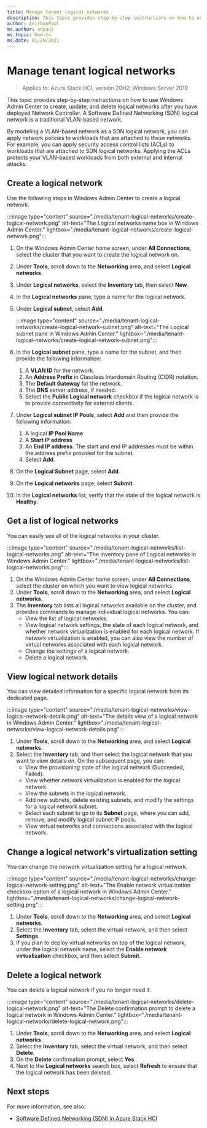 ```yaml
---
title: Manage tenant logical networks
description: This topic provides step-by-step instructions on how to use Windows Admin Center to create, update, and delete logical networks after you have deployed Network Controller.
author: AnirbanPaul
ms.author: anpaul
ms.topic: how-to
ms.date: 01/29/2021
---
```


# Manage tenant logical networks

>Applies to: Azure Stack HCI, version 20H2; Windows Server 2019

This topic provides step-by-step instructions on how to use Windows Admin Center to create, update, and delete logical networks after you have deployed Network Controller. A Software Defined Networking (SDN) logical network is a traditional VLAN-based network.

By modeling a VLAN-based network as a SDN logical network, you can apply network policies to workloads that are attached to these networks. For example, you can apply security access control lists (ACLs) to workloads that are attached to SDN logical networks. Applying the ACLs protects your VLAN-based workloads from both external and internal attacks.

## Create a logical network
Use the following steps in Windows Admin Center to create a logical network.

:::image type="content" source="./media/tenant-logical-networks/create-logical-network.png" alt-text="The Logical networks name box in Windows Admin Center." lightbox="./media/tenant-logical-networks/create-logical-network.png":::

1. On the Windows Admin Center home screen, under **All Connections**, select the cluster that you want to create the logical network on.
1. Under **Tools**, scroll down to the **Networking** area, and select **Logical networks**.
1. Under **Logical networks**, select the **Inventory** tab, then select **New**.
1. In the **Logical networks** pane, type a name for the logical network.
1. Under **Logical subnet**, select **Add**.

    :::image type="content" source="./media/tenant-logical-networks/create-logical-network-subnet.png" alt-text="The Logical subnet pane in Windows Admin Center." lightbox="./media/tenant-logical-networks/create-logical-network-subnet.png":::

1. In the **Logical subnet** pane, type a name for the subnet, and then provide the following information:
    1. A **VLAN ID** for the network.
    1. An **Address Prefix** in Classless Interdomain Routing (CIDR) notation.
    1. The **Default Gateway** for the network.
    1. The **DNS** server address, if needed.
    1. Select the **Public Logical network** checkbox if the logical network is to provide connectivity for external clients.
1. Under **Logical subnet IP Pools**, select **Add** and then provide the following information:
    1. A logical **IP Pool Name**
    1. A **Start IP address**
    1. An **End IP address**. The start and end IP addresses must be within the address prefix provided for the subnet.
    1. Select **Add**.
1. On the **Logical Subnet** page, select **Add**.
1. On the **Logical networks** page, select **Submit**.
1. In the **Logical networks** list, verify that the state of the logical network is **Healthy**.

## Get a list of logical networks
You can easily see all of the logical networks in your cluster.

:::image type="content" source="./media/tenant-logical-networks/list-logical-networks.png" alt-text="The Inventory pane of Logical networks in Windows Admin Center." lightbox="./media/tenant-logical-networks/list-logical-networks.png":::

1. On the Windows Admin Center home screen, under **All Connections**, select the cluster on which you want to view logical networks.
1. Under **Tools**, scroll down to the **Networking** area, and select **Logical networks**.
1. The **Inventory** tab lists all logical networks available on the cluster, and provides commands to manage individual logical networks. You can:
    - View the list of logical networks.
    - View logical network settings, the state of each logical network, and whether network virtualization is enabled for each logical network. If network virtualization is enabled, you can also view the number of virtual networks associated with each logical network.
    - Change the settings of a logical network.
    - Delete a logical network.

## View logical network details
You can view detailed information for a specific logical network from its dedicated page.

:::image type="content" source="./media/tenant-logical-networks/view-logical-network-details.png" alt-text="The details view of a logical network in Windows Admin Center." lightbox="./media/tenant-logical-networks/view-logical-network-details.png":::

1. Under **Tools**, scroll down to the **Networking** area, and select **Logical networks**.
1. Select the **Inventory** tab, and then select the logical network that you want to view details on. On the subsequent page, you can:
    - View the provisioning state of the logical network (Succeeded, Failed).
    - View whether network virtualization is enabled for the logical network.
    - View the subnets in the logical network.
    - Add new subnets, delete existing subnets, and modify the settings for a logical network subnet.
    - Select each subnet to go to its **Subnet** page, where you can add, remove, and modify logical subnet IP pools.
    - View virtual networks and connections associated with the logical network.

## Change a logical network's virtualization setting
You can change the network virtualization setting for a logical network.

:::image type="content" source="./media/tenant-logical-networks/change-logical-network-setting.png" alt-text="The Enable network virtualization checkbox option of a logical network in Windows Admin Center." lightbox="./media/tenant-logical-networks/change-logical-network-setting.png":::

1. Under **Tools**, scroll down to the **Networking** area, and select **Logical networks**.
1. Select the **Inventory** tab, select the virtual network, and then select **Settings**.
1. If you plan to deploy virtual networks on top of the logical network, under the logical network name, select the **Enable network virtualization** checkbox, and then select **Submit**.

## Delete a logical network
You can delete a logical network if you no longer need it.

:::image type="content" source="./media/tenant-logical-networks/delete-logical-network.png" alt-text="The Delete confirmation prompt to delete a logical network in Windows Admin Center." lightbox="./media/tenant-logical-networks/delete-logical-network.png":::

1. Under **Tools**, scroll down to the **Networking** area, and select **Logical networks**.
1. Select the **Inventory** tab, select the virtual network, and then select **Delete**.
1. On the **Delete** confirmation prompt, select **Yes**.
1. Next to the **Logical networks** search box, select **Refresh** to ensure that the logical network has been deleted.

## Next steps
For more information, see also:
- [Software Defined Networking (SDN) in Azure Stack HCI](../concepts/software-defined-networking.md)
